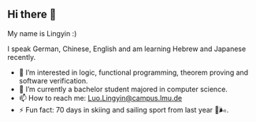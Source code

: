 ## Hi there 👋

My name is Lingyin :)

I speak German, Chinese, English and am learning Hebrew and Japanese recently.

- 🔭 I’m interested in logic, functional programming, theorem proving and software verification.
- 🌱 I’m currently a bachelor student majored in computer science.
- 📫 How to reach me: Luo.Lingyin@campus.lmu.de
-  ⚡ Fun fact: 70 days in skiing and sailing sport from last year 🎿🌬.
